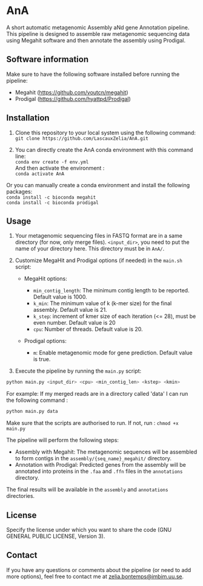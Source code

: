 # AnA
A short automatic metagenomic Assembly aNd gene Annotation pipeline.
This pipeline is designed to assemble raw metagenomic sequencing data using Megahit software and then annotate the assembly using Prodigal.  

## Software information
Make sure to have the following software installed before running the pipeline:
- Megahit (https://github.com/voutcn/megahit)
- Prodigal (https://github.com/hyattpd/Prodigal)

## Installation
1. Clone this repository to your local system using the following command:
   `git clone https://github.com/LascauxZelia/AnA.git`
   
2. You can directly create the AnA conda environment with this command line:  
`conda env create -f env.yml`  
And then activate the environment :  
`conda activate AnA`  

Or you can manually create a conda environment and install the following packages:  
`conda install -c bioconda megahit`  
`conda install -c bioconda prodigal`

## Usage
1. Your metagenomic sequencing files in FASTQ format are in a same directory (for now, only merge files).
   `<input_dir>`, you need to put the name of your directory here. This directory must be in `AnA/`.   
2. Customize MegaHit and Prodigal options (if needed) in the `main.sh` script:

   - MegaHit options:
     - `min_contig_length`: The minimum contig length to be reported. Default value is 1000.
     - `k_min`: The minimum value of k (k-mer size) for the final assembly. Default value is 21.
     - `k_step`: increment of kmer size of each iteration (<= 28), must be even number. Default value is 20
     - `cpu`: Number of threads. Default value is 20.

   - Prodigal options:
     - `m`: Enable metagenomic mode for gene prediction. Default value is true.
       
3. Execute the pipeline by running the `main.py` script:

```bash
python main.py <input_dir> <cpu> <min_contig_len> <kstep> <kmin>
```
For example: If my merged reads are in a directory called 'data' I can run the following command :

```bash
python main.py data
```

Make sure that the scripts are authorised to run. If not, run : `chmod +x main.py`  

The pipeline will perform the following steps:  
- Assembly with Megahit: The metagenomic sequences will be assembled to form contigs in the `assembly/{seq_name}_megahit/` directory.
- Annotation with Prodigal: Predicted genes from the assembly will be annotated into proteins in the `.faa` and `.ffn` files in the `annotations` directory.

The final results will be available in the `assembly` and `annotations` directories.

## License

Specify the license under which you want to share the code (GNU GENERAL PUBLIC LICENSE, Version 3).

## Contact

If you have any questions or comments about the pipeline (or need to add more options), feel free to contact me at [zelia.bontemps@imbim.uu.se](mailto:zelia.bontemps@imbim.uu.se).
